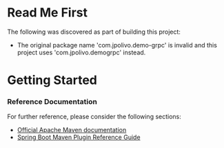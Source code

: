# Read Me First
The following was discovered as part of building this project:

* The original package name 'com.jpolivo.demo-grpc' is invalid and this project uses 'com.jpolivo.demogrpc' instead.

# Getting Started

### Reference Documentation
For further reference, please consider the following sections:

* [Official Apache Maven documentation](https://maven.apache.org/guides/index.html)
* [Spring Boot Maven Plugin Reference Guide](https://docs.spring.io/spring-boot/docs/2.2.5.RELEASE/maven-plugin/)

